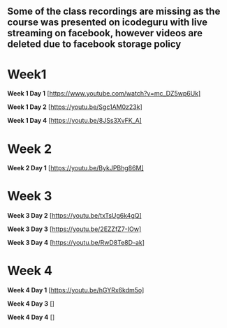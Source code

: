 ## Some of the class recordings are missing as the course was presented on icodeguru with live streaming on facebook, however videos are deleted due to facebook storage policy

# Week1

**Week 1 Day 1** [https://www.youtube.com/watch?v=mc_DZ5wp6Uk]

**Week 1 Day 2** [https://youtu.be/Sgc1AM0z23k]

**Week 1 Day 4** [https://youtu.be/8JSs3XvFK_A]

# Week 2

**Week 2 Day 1** [https://youtu.be/BykJPBhg86M]

# Week 3

**Week 3 Day 2** [https://youtu.be/txTsUg6k4gQ]

**Week 3 Day 3** [https://youtu.be/2EZZfZ7-IOw]

**Week 3 Day 4** [https://youtu.be/RwD8Te8D-ak]

# Week 4

**Week 4 Day 1** [https://youtu.be/hGYRx6kdm5o]

**Week 4 Day 3** []

**Week 4 Day 4** []
